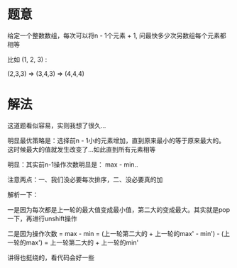 # 题意
给定一个整数数组，每次可以将n - 1个元素 + 1, 问最快多少次另数组每个元素都相等

比如 (1, 2, 3) :

(2,3,3) => (3,4,3) => (4,4,4)

# 解法
这道题看似容易，实则我想了很久...

明显最优策略是：选择前n - 1小的元素增加，直到原来最小的等于原来最大的。这时候最大的值就发生改变了...如此直到所有元素相等

明显：其实前n-1操作次数明显是： max - min..

注意两点：一、我们没必要每次排序，二、没必要真的加

解析一下：

一是因为每次都是上一轮的最大值变成最小值，第二大的变成最大。其实就是pop一下，再进行unshift操作

二是因为操作次数 = max - min 
= (上一轮第二大的 + 上一轮的max' - min') - (上一轮的max')
= 上一轮第二大的 + 上一轮的min'

讲得也挺绕的，看代码会好一些

